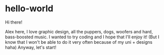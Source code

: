 # hello-world

Hi there!

Alex here, I love graphic design, all the puppers, dogs, woofers and hard, bass-boosted music.
I wanted to try coding and I hope that I'll enjoy it! 
(But I know that I won't be able to do it very often because of my uni + designs haha)
Anyway, let's start!
